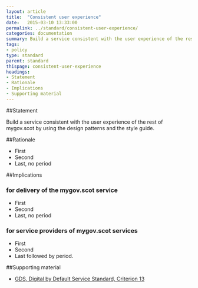```yaml
---
layout: article
title:  "Consistent user experience"
date:   2015-03-10 13:33:00
permalink: ../standard/consistent-user-experience/ 
categories: documentation
summary: Build a service consistent with the user experience of the rest of mygov.scot by using the design patterns and the style guide.
tags: 
- policy
type: standard
parent: standard
thispage: consistent-user-experience
headings:
- Statement
- Rationale
- Implications
- Supporting material
---
```


##Statement

Build a service consistent with the user experience of the rest of mygov.scot by using the design patterns and the style guide.

##Rationale

* First
* Second
* Last, no period

##Implications

### for delivery of the mygov.scot service

* First
* Second
* Last, no period

### for service providers of mygov.scot services

* First
* Second
* Last followed by period.

##Supporting material

- [GDS, Digital by Default Service Standard, Criterion 13](https://www.gov.uk/service-manual/digital-by-default#criterion-13)
